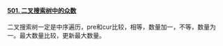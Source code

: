#### [501. 二叉搜索树中的众数](https://leetcode.cn/problems/find-mode-in-binary-search-tree/)

二叉搜索树一定是中序遍历，pre和cur比较，相等，数量加一，不等，数量为一。最大数量比较，更新最大数量。
